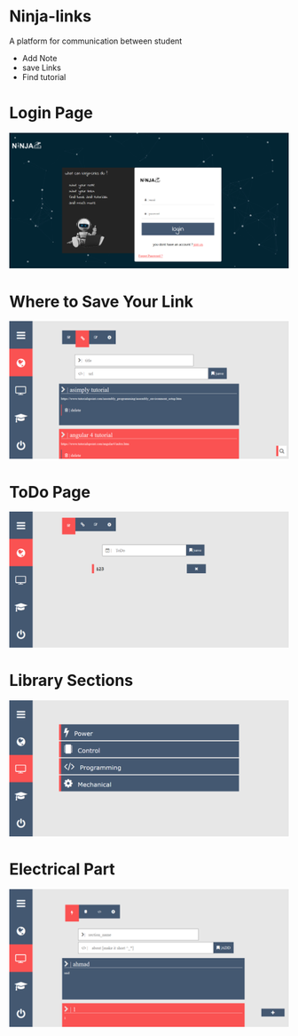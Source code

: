 # Ninja-links
A platform for communication between student
  * Add Note 
  * save Links
  * Find tutorial
# Login Page

![LoginPage](ReadMe/LogInPage.png?raw=true)

# Where to Save Your Link

![SaveLink](ReadMe/savedlinkPage.png?raw=true)

# ToDo Page

![ToDo](ReadMe/toDopage.png?raw=true)

# Library Sections

![Library Sections](ReadMe/library.png?raw=true)

# Electrical Part 

![Library Sections](ReadMe/ElectricalLibrary.png?raw=true)




